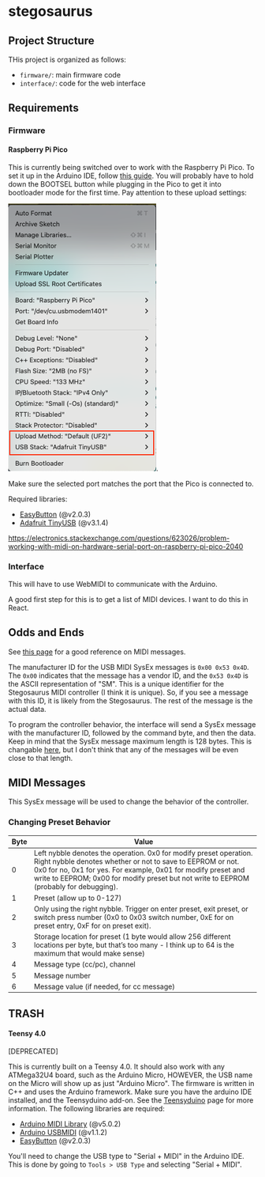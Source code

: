 # stegosaurus

## Project Structure

THis project is organized as follows:

- `firmware/`: main firmware code
- `interface/`: code for the web interface

## Requirements

### Firmware

#### Raspberry Pi Pico

This is currently being switched over to work with the Raspberry Pi Pico.
To set it up in the Arduino IDE, follow [this guide](https://randomnerdtutorials.com/programming-raspberry-pi-pico-w-arduino-ide/). You will probably have to hold down the BOOTSEL button while plugging in the Pico to get it into bootloader mode for the first time. Pay attention to these upload settings:

![upload settings](../img/settings.png).

Make sure the selected port matches the port that the Pico is connected to.

Required libraries:

- [EasyButton](https://github.com/evert-arias/EasyButton) (@v2.0.3)
- [Adafruit TinyUSB](https://github.com/adafruit/Adafruit_TinyUSB_Arduino) (@v3.1.4)

https://electronics.stackexchange.com/questions/623026/problem-working-with-midi-on-hardware-serial-port-on-raspberry-pi-pico-2040


### Interface

This will have to use WebMIDI to communicate with the Arduino.

A good first step for this is to get a list of MIDI devices. I want to do this in React.

## Odds and Ends

See [this page](https://learn.sparkfun.com/tutorials/midi-tutorial/advanced-messages) for a good reference on MIDI messages.

The manufacturer ID for the USB MIDI SysEx messages is `0x00 0x53 0x4D`. The `0x00` indicates that the message has a vendor ID, and the `0x53 0x4D` is the ASCII representation of "SM". This is a unique identifier for the Stegosaurus MIDI controller (I think it is unique). So, if you see a message with this ID, it is likely from the Stegosaurus. The rest of the message is the actual data.

To program the controller behavior, the interface will send a SysEx message with the manufacturer ID, followed by the command byte, and then the data. Keep in mind that the SysEx message maximum length is 128 bytes. This is changable [here](https://github.com/FortySevenEffects/arduino_midi_library/wiki/Using-custom-Settings), but I don't think that any of the messages will be even close to that length.

## MIDI Messages

This SysEx message will be used to change the behavior of the controller. 

### Changing Preset Behavior
 
| Byte | Value                                                                 |
|------|----------------------------------------------------------------------|
| 0    | Left nybble denotes the operation. 0x0 for modify preset operation. Right nybble denotes whether or not to save to EEPROM or not. 0x0 for no, 0x1 for yes. For example, 0x01 for modify preset and write to EEPROM; 0x00 for modify preset but not write to EEPROM (probably for debugging). |
| 1    | Preset (allow up to 0-127)  |
| 2    | Only using the right nybble. Trigger on enter preset, exit preset, or switch press number (0x0 to 0x03 switch number, 0xE for on preset entry, 0xF for on preset exit). |
| 3    | Storage location for preset (1 byte would allow 256 different locations per byte, but that’s too many - I think up to 64 is the maximum that would make sense) |
| 4    | Message type (cc/pc), channel |
| 5    | Message number |
| 6    | Message value (if needed, for cc message) |


## TRASH

#### Teensy 4.0

[DEPRECATED]

This is currently built on a Teensy 4.0. It should also work with any ATMega32U4 board, such as the Arduino Micro, HOWEVER, the USB name on the Micro will show up as just "Arduino Micro". The firmware is written in C++ and uses the Arduino framework. 
Make sure you have the arduino IDE installed, and the Teensyduino add-on. See the [Teensyduino](https://www.pjrc.com/teensy/td_download.html) page for more information. The following libraries are required:

- [Arduino MIDI Library](https://github.com/FortySevenEffects/arduino_midi_library) (@v5.0.2)
- [Arduino USBMIDI](https://github.com/lathoub/Arduino-USBMIDI) (@v1.1.2)
- [EasyButton](https://github.com/evert-arias/EasyButton) (@v2.0.3)

You'll need to change the USB type to "Serial + MIDI" in the Arduino IDE. This is done by going to `Tools > USB Type` and selecting "Serial + MIDI".